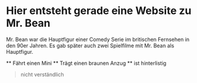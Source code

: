 # Hier entsteht gerade eine Website zu Mr. Bean
Mr. Bean war die Hauptfigur einer Comedy Serie im britischen Fernsehen in den 90er Jahren. Es gab später auch zwei Spielfilme mit Mr. Bean als Hauptfigur.

** Fährt einen Mini
** Trägt einen braunen Anzug
** ist hinterlistig

> nicht verständlich